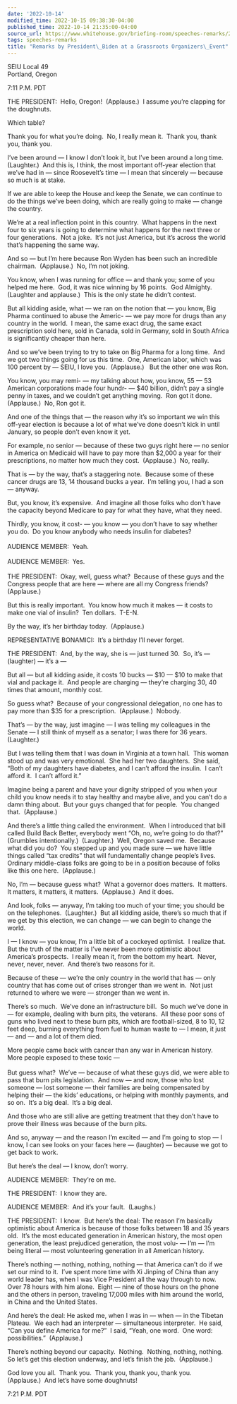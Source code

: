 ```yaml
---
date: '2022-10-14'
modified_time: 2022-10-15 09:38:30-04:00
published_time: 2022-10-14 21:35:00-04:00
source_url: https://www.whitehouse.gov/briefing-room/speeches-remarks/2022/10/14/remarks-by-president-biden-at-a-grassroots-organizers-event/
tags: speeches-remarks
title: "Remarks by President\_Biden at a Grassroots Organizers\_Event"
---
```

 
SEIU Local 49  
Portland, Oregon

7:11 P.M. PDT

THE PRESIDENT:  Hello, Oregon!  (Applause.)  I assume you’re clapping
for the doughnuts.

Which table?

Thank you for what you’re doing.  No, I really mean it.  Thank you,
thank you, thank you.

I’ve been around — I know I don’t look it, but I’ve been around a long
time.  (Laughter.)  And this is, I think, the most important off-year
election that we’ve had in — since Roosevelt’s time — I mean that
sincerely — because so much is at stake.

If we are able to keep the House and keep the Senate, we can continue to
do the things we’ve been doing, which are really going to make — change
the country.

We’re at a real inflection point in this country.  What happens in the
next four to six years is going to determine what happens for the next
three or four generations.  Not a joke.  It’s not just America, but it’s
across the world that’s happening the same way.

And so — but I’m here because Ron Wyden has been such an incredible
chairman.  (Applause.)  No, I’m not joking.

You know, when I was running for office — and thank you; some of you
helped me here.  God, it was nice winning by 16 points.  God Almighty. 
(Laughter and applause.)  This is the only state he didn’t contest.

But all kidding aside, what — we ran on the notion that — you know, Big
Pharma continued to abuse the Americ- — we pay more for drugs than any
country in the world.  I mean, the same exact drug, the same exact
prescription sold here, sold in Canada, sold in Germany, sold in South
Africa is significantly cheaper than here.

And so we’ve been trying to try to take on Big Pharma for a long time. 
And we got two things going for us this time.  One, American labor,
which was 100 percent by — SEIU, I love you.  (Applause.)   But the
other one was Ron.

You know, you may remi- — my talking about how, you know, 55 — 53
American corporations made four hundr- — $40 billion, didn’t pay a
single penny in taxes, and we couldn’t get anything moving.  Ron got it
done.  (Applause.)  No, Ron got it.

And one of the things that — the reason why it’s so important we win
this off-year election is because a lot of what we’ve done doesn’t kick
in until January, so people don’t even know it yet.

For example, no senior — because of these two guys right here — no
senior in America on Medicaid will have to pay more than $2,000 a year
for their prescriptions, no matter how much they cost.  (Applause.)  No,
really.

That is — by the way, that’s a staggering note.  Because some of these
cancer drugs are 13, 14 thousand bucks a year.  I’m telling you, I had a
son — anyway.

But, you know, it’s expensive.  And imagine all those folks who don’t
have the capacity beyond Medicare to pay for what they have, what they
need.

Thirdly, you know, it cost- — you know — you don’t have to say whether
you do.  Do you know anybody who needs insulin for diabetes?   
   
AUDIENCE MEMBER:  Yeah.   
   
AUDIENCE MEMBER:  Yes.   
   
THE PRESIDENT:  Okay, well, guess what?  Because of these guys and the
Congress people that are here — where are all my Congress friends? 
(Applause.)

But this is really important.  You know how much it makes — it costs to
make one vial of insulin?  Ten dollars.  T-E-N.

By the way, it’s her birthday today.  (Applause.)

REPRESENTATIVE BONAMICI:  It’s a birthday I’ll never forget.

THE PRESIDENT:  And, by the way, she is — just turned 30.  So, it’s —
(laughter) — it’s a —

But all — but all kidding aside, it costs 10 bucks — $10 — $10 to make
that vial and package it.  And people are charging — they’re charging
30, 40 times that amount, monthly cost.

So guess what?  Because of your congressional delegation, no one has to
pay more than $35 for a prescription.  (Applause.)  Nobody.

That’s — by the way, just imagine — I was telling my colleagues in the
Senate — I still think of myself as a senator; I was there for 36
years.  (Laughter.)

But I was telling them that I was down in Virginia at a town hall.  This
woman stood up and was very emotional.  She had her two daughters.  She
said, “Both of my daughters have diabetes, and I can’t afford the
insulin.  I can’t afford it.  I can’t afford it.”

Imagine being a parent and have your dignity stripped of you when your
child you know needs it to stay healthy and maybe alive, and you can’t
do a damn thing about.  But your guys changed that for people.  You
changed that.  (Applause.)

And there’s a little thing called the environment.  When I introduced
that bill called Build Back Better, everybody went “Oh, no, we’re going
to do that?”  (Grumbles intentionally.)  (Laughter.)  Well, Oregon saved
me.  Because what did you do?  You stepped up and you made sure — we
have little things called “tax credits” that will fundamentally change
people’s lives.  Ordinary middle-class folks are going to be in a
position because of folks like this one here.  (Applause.)

No, I’m — because guess what?  What a governor does matters.  It
matters.  It matters, it matters, it matters.  (Applause.)  And it does.

And look, folks — anyway, I’m taking too much of your time; you should
be on the telephones.  (Laughter.)  But all kidding aside, there’s so
much that if we get by this election, we can change — we can begin to
change the world.

I — I know — you know, I’m a little bit of a cockeyed optimist.  I
realize that.  But the truth of the matter is I’ve never been more
optimistic about America’s prospects.  I really mean it, from the bottom
my heart.  Never, never, never, never.  And there’s two reasons for it.

Because of these — we’re the only country in the world that has — only
country that has come out of crises stronger than we went in.  Not just
returned to where we were — stronger than we went in.

There’s so much.  We’ve done an infrastructure bill.  So much we’ve done
in — for example, dealing with burn pits, the veterans.  All these poor
sons of guns who lived next to these burn pits, which are
football-sized, 8 to 10, 12 feet deep, burning everything from fuel to
human waste to — I mean, it just — and — and a lot of them died. 

More people came back with cancer than any war in American history. 
More people exposed to these toxic —  
   
But guess what?  We’ve — because of what these guys did, we were able to
pass that burn pits legislation.  And now — and now, those who lost
someone — lost someone — their families are being compensated by helping
their — the kids’ educations, or helping with monthly payments, and so
on.  It’s a big deal.  It’s a big deal.

And those who are still alive are getting treatment that they don’t have
to prove their illness was because of the burn pits.

And so, anyway — and the reason I’m excited — and I’m going to stop — I
know, I can see looks on your faces here — (laughter) — because we got
to get back to work.

But here’s the deal — I know, don’t worry.

AUDIENCE MEMBER:  They’re on me.

THE PRESIDENT:  I know they are.

AUDIENCE MEMBER:  And it’s your fault.  (Laughs.)

THE PRESIDENT:  I know.  But here’s the deal: The reason I’m basically
optimistic about America is because of those folks between 18 and 35
years old.  It’s the most educated generation in American history, the
most open generation, the least prejudiced generation, the most volu- —
I’m — I’m being literal — most volunteering generation in all American
history. 

There’s nothing — nothing, nothing, nothing — that America can’t do if
we set our mind to it.  I’ve spent more time with Xi Jinping of China
than any world leader has, when I was Vice President all the way through
to now.  Over 78 hours with him alone.  Eight — nine of those hours on
the phone and the others in person, traveling 17,000 miles with him
around the world, in China and the United States.

And here’s the deal: He asked me, when I was in — when — in the Tibetan
Plateau.  We each had an interpreter — simultaneous interpreter.  He
said, “Can you define America for me?”  I said, “Yeah, one word.  One
word: possibilities.”  (Applause.)

There’s nothing beyond our capacity.  Nothing.  Nothing, nothing,
nothing.  So let’s get this election underway, and let’s finish the
job.  (Applause.)

God love you all.  Thank you.  Thank you, thank you, thank you. 
(Applause.)  And let’s have some doughnuts!

7:21 P.M. PDT 
